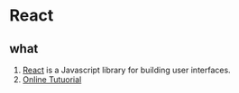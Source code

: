 
# React
## what
1. [React](https://reactjs.org/) is a Javascript library for building user interfaces. 
2. [Online Tutuorial](https://reactjs.org/tutorial/tutorial.html)
